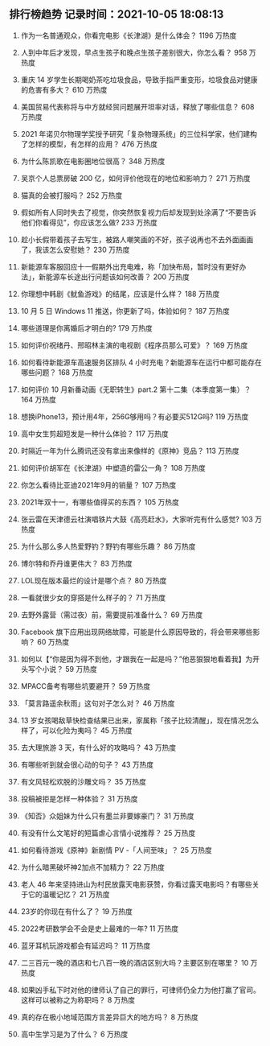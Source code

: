 
## 排行榜趋势 记录时间：2021-10-05 18:08:13
  
  1. 作为一名普通观众，你看完电影《长津湖》是什么体会？ 1196 万热度
    
  2. 人到中年后才发现，早点生孩子和晚点生孩子差别很大，你怎么看？ 958 万热度
    
  3. 重庆 14 岁学生长期喝奶茶吃垃圾食品，导致手指严重变形，垃圾食品对健康的危害有多大？ 610 万热度
    
  4. 美国贸易代表称将与中方就经贸问题展开坦率对话，释放了哪些信息？ 608 万热度
    
  5. 2021 年诺贝尔物理学奖授予研究「复杂物理系统」的三位科学家，他们建构了怎样的模型，有怎样的应用？ 476 万热度
    
  6. 为什么陈凯歌在电影圈地位很高？ 348 万热度
    
  7. 吴京个人总票房破 200 亿，如何评价他现在的地位和影响力？ 271 万热度
    
  8. 猫真的会被打服吗？ 252 万热度
    
  9. 假如所有人同时失去了视觉，你突然恢复视力后却发现到处涂满了“不要告诉他们你看得见”，你应该怎么做? 233 万热度
    
  10. 趁小长假带着孩子去写生，被路人嘲笑画的不好，孩子说再也不去外面画画了，我该怎么安慰她？ 230 万热度
    
  11. 新能源车客服回应十一假期外出充电难，称「加快布局，暂时没有更好办法」，新能源车长途出行问题该如何改善？ 200 万热度
    
  12. 你理想中韩剧《鱿鱼游戏》的结尾，应该是什么样？ 188 万热度
    
  13. 10 月 5 日 Windows 11 推送，你更新了吗，体验如何？ 187 万热度
    
  14. 哪些道理是你离婚后才明白的? 179 万热度
    
  15. 如何评价祝绪丹、邢昭林主演的电视剧《程序员那么可爱》？ 169 万热度
    
  16. 如何看待新能源车高速服务区排队 4 小时充电？新能源车在运行中都可能存在哪些问题？ 168 万热度
    
  17. 如何评价 10 月新番动画《无职转生》part.2 第十二集（本季度第一集）？ 164 万热度
    
  18. 想换iPhone13，预计用4年，256G够用吗？有必要买512G吗? 119 万热度
    
  19. 高中女生剪超短发是一种什么体验？ 117 万热度
    
  20. 时隔近一年为什么腾讯还没有拿出来像样的《原神》竞品？ 113 万热度
    
  21. 如何评价胡军在《长津湖》中塑造的雷公一角？ 108 万热度
    
  22. 你怎么看待比亚迪2021年9月的销量？ 107 万热度
    
  23. 2021年双十一，有哪些值得买的东西？ 105 万热度
    
  24. 张云雷在天津德云社演唱铁片大鼓《高亮赶水》，大家听完有什么感觉? 103 万热度
    
  25. 为什么那么多人热爱野钓？野钓有哪些乐趣？ 86 万热度
    
  26. 博尔特和乔丹谁更伟大？ 83 万热度
    
  27. LOL现在版本最烂的设计是哪个点？ 80 万热度
    
  28. 一看就很少女的穿搭是什么样子的？ 71 万热度
    
  29. 去野外露营（需过夜）前，需要提前准备什么？ 69 万热度
    
  30. Facebook 旗下应用出现网络故障，可能是什么原因导致的，将会带来哪些影响？ 60 万热度
    
  31. 如何以【“你是因为得不到他，才跟我在一起是吗？”他恶狠狠地看着我】为开头写个小说？ 59 万热度
    
  32. MPACC备考有哪些坑要避开？ 59 万热度
    
  33. 「莫言路遥余秋雨」这句对子怎么对？ 46 万热度
    
  34. 13 岁女孩喝敌草快检查结果已出来，家属称「孩子比较清醒」，现在情况怎么样了，可以化险为夷吗？ 45 万热度
    
  35. 去大理旅游 3 天，有什么好的攻略吗？ 43 万热度
    
  36. 有哪些听到就会很心动的句子？ 43 万热度
    
  37. 有文风轻松欢脱的沙雕文吗？ 35 万热度
    
  38. 投稿被拒是怎样一种体验？ 31 万热度
    
  39. 《知否》众姐妹为什么只有墨兰非要嫁豪门？ 31 万热度
    
  40. 有没有什么文笔好的短篇虐心言情小说推荐？ 25 万热度
    
  41. 如何看待游戏《原神》新剧情 PV -「人间至味」？ 25 万热度
    
  42. 为什么暗黑破坏神2加点不加精力？ 22 万热度
    
  43. 老人 46 年来坚持进山为村民放露天电影获赞，你看过露天电影吗？有哪些关于它的温暖记忆？ 21 万热度
    
  44. 23岁的你现在有什么了？ 19 万热度
    
  45. 2022考研数学会不会是史上最难的一年? 11 万热度
    
  46. 蓝牙耳机玩游戏都会有延迟吗？ 11 万热度
    
  47. 二三百元一晚的酒店和七八百一晚的酒店区别大吗？主要区别在哪里？ 10 万热度
    
  48. 如果凶手私下时对他的律师认了自己的罪行，可律师仍全力为他打赢了官司。这样可以被称之为称职吗？ 8 万热度
    
  49. 真的存在极小地域范围方言差异巨大的地方吗？ 8 万热度
    
  50. 高中生学习是为了什么？ 6 万热度
    
